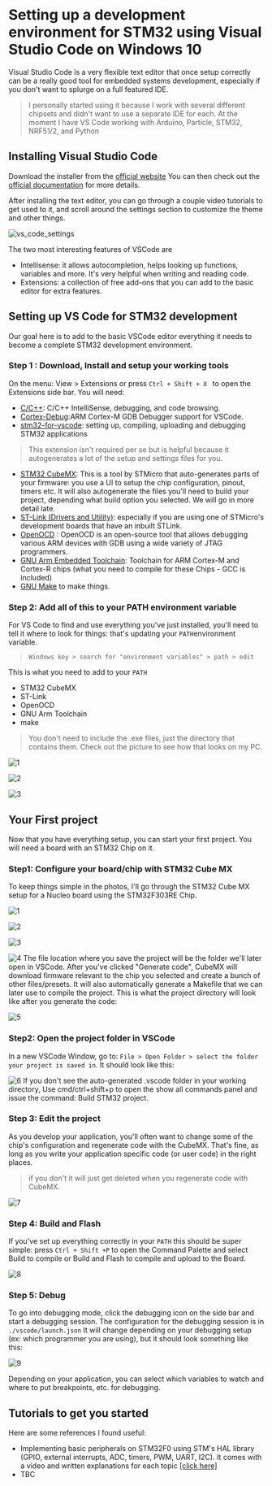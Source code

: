 # Setting up a development environment for STM32 using Visual Studio Code on Windows 10
Visual Studio Code is a very flexible text editor that once setup correctly can be a really good tool for
embedded systems development, especially if you don't want to splurge on a full featured IDE.

> I personally started using it because I work with several different chipsets and didn't want to use a separate IDE for each. At the moment I have VS Code working with Arduino, Particle, STM32, NRF51/2, and Python

## Installing Visual Studio Code
Download the installer from the [official website](https://code.visualstudio.com/download)
You can then check out the [official documentation](https://code.visualstudio.com/docs/setup/windows) for more details.

After installing the text editor, you can go through a couple video tutorials to get used to it, and scroll around the settings section to customize the theme and other things.

![vs_code_settings](./vscode_settings.PNG)

The two most interesting features of VSCode are
* Intellisense: it allows autocompletion, helps looking up functions, variables and more. It's very helpful when writing and reading code.
* Extensions: a collection of free add-ons that you can add to the basic editor for extra features.

## Setting up VS Code for STM32 development
Our goal here is to add to the basic VSCode editor everything it needs to become a complete STM32 development environment.
### Step 1 : Download, Install and setup your working tools
On the menu: View > Extensions or press ```Ctrl + Shift + X ``` to open the Extensions side bar. You will need:
* [C/C++](https://marketplace.visualstudio.com/items?itemName=ms-vscode.cpptools): C/C++ IntelliSense, debugging, and code browsing.
* [Cortex-Debug](https://marketplace.visualstudio.com/items?itemName=marus25.cortex-debug):ARM Cortex-M GDB Debugger support for VSCode.
* [stm32-for-vscode](https://marketplace.visualstudio.com/items?itemName=bmd.stm32-for-vscode): setting up, compiling, uploading and debugging STM32 applications
>This extension isn't required per se but is helpful because it autogenerates a lot of the setup and settings files for you.

* [STM32 CubeMX](https://www.st.com/en/development-tools/stm32cubemx.html): This is a tool by STMicro that auto-generates parts of your firmware: you use a UI to setup the chip configuration, pinout, timers etc. It will also autogenerate the files you'll need to build your project, depending what build option you selected. We will go in more detail late.
* [ST-Link (Drivers and Utility)](https://www.st.com/en/development-tools/st-link-v2.html): especially if you are using one of STMicro's development boards that have an inbuilt STLink.
* [OpenOCD](https://gnutoolchains.com/arm-eabi/openocd/) : OpenOCD is an open-source tool that allows debugging various ARM devices with GDB using a wide variety of JTAG programmers.
* [GNU Arm Embedded Toolchain](https://developer.arm.com/open-source/gnu-toolchain/gnu-rm/downloads): Toolchain for ARM Cortex-M and Cortex-R chips (what you need to compile for these Chips - GCC is included)
* [GNU Make](http://gnuwin32.sourceforge.net/packages/make.htm) to make things.

### Step 2: Add all of this to your PATH environment variable
For VS Code to find and use everything you've just installed, you'll need to tell it where to look for things: that's updating your ```PATH```environment variable.
> ```Windows key > search for "environment variables" > path > edit```

This is what you need to add to your ```PATH```
* STM32 CubeMX
* ST-Link
* OpenOCD
* GNU Arm Toolchain
* make
> You don't need to include the .exe files, just the directory that contains them. Check out the picture to see how that looks on my PC.

![1](./vs_code_path.PNG)

![2](./vs_code_path_2.PNG)

![3](./vs_code_path_3.PNG)

## Your First project
Now that you have everything setup, you can start your first project. You will need a board with an STM32 Chip on it.

### Step1: Configure your board/chip with STM32 Cube MX
To keep things simple in the photos, I'll go through the STM32 Cube MX setup for a Nucleo board using the STM32F303RE Chip.

![1](./cube_setup1.PNG)

![2](./cube_setup2.PNG)

![3](./cube_setup3.PNG)

![4](./cube_setup4.PNG)
The file location where you save the project will be the folder we'll later open in VSCode.
After you've clicked "Generate code", CubeMX will download firmware relevant to the chip you selected and create a bunch of other files/presets. It will also automatically generate a Makefile that we can later use to compile the project. This is what the project directory will look like after you generate the code:

![5](./files.PNG)

### Step2: Open the project folder in VSCode

In a new VSCode Window, go to: ```File > Open Folder > select the folder your project is saved in```. It should look like this:

![6](./project.PNG)
If you don't see the auto-generated .vscode folder in your working directory, Use cmd/ctrl+shift+p to open the show all commands panel and issue the command: Build STM32 project.

### Step 3: Edit the project

As you develop your application, you'll often want to change some of the chip's configuration and regenerate code with the CubeMX. That's fine, as long as you write your application specific code (or user code) in the right places.

>if you don't it will just get deleted when you regenerate code with CubeMX.

![7](./usercode.PNG)

### Step 4: Build and Flash

If you've set up everything correctly in your ```PATH``` this should be super simple: press ```Ctrl + Shift +P``` to open the Command Palette and select Build to compile or Build and Flash to compile and upload to the Board.

![8](./build.png)

### Step 5: Debug
To go into debugging mode, click the debugging icon on the side bar and start a debugging session. The configuration for the debugging session is in ```./vscode/launch.json```
It will change depending on your debugging setup (ex: which programmer you are using), but it should look something like this:

![9](./debug.PNG)

Depending on your application, you can select which variables to watch and where to put breakpoints, etc. for debugging.

## Tutorials to get you started
Here are some references I found useful:
* Implementing basic peripherals on STM32F0 using STM's HAL library (GPIO, external interrupts, ADC, timers, PWM, UART, I2C). It comes with a video and written explanations for each topic [[click here]](https://letanphuc.net/)
* TBC
